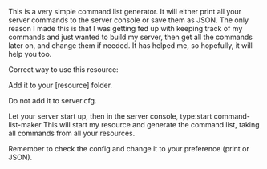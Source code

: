 This is a very simple command list generator. 
It will either print all your server commands to the server console or save them as JSON. 
The only reason I made this is that I was getting fed up with keeping track of my commands and just wanted to build my server, then get all the commands later on, and change them if needed.
It has helped me, so hopefully, it will help you too.

Correct way to use this resource:

Add it to your [resource] folder.

Do not add it to server.cfg.

Let your server start up, 
then in the server console, type:start command-list-maker
This will start my resource and generate the command list, taking all commands from all your resources.

Remember to check the config and change it to your preference (print or JSON).
